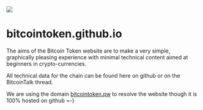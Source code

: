 <img src="https://raw.githubusercontent.com/bitcointokenbtct/Official-Images/master/github-header2.jpg">

# bitcointoken.github.io

The aims of the Bitcoin Token website are to make a very simple, graphically pleasing experience with minimal technical content aimed at beginners in crypto-currencies.

All technical data for the chain can be found here on github or on the BitcoinTalk thread. 

We are using the domain <a href="http://www.bitcointoken.pw/">bitcointoken.pw</a> to resolve the website though it is 100% hosted on github =-)
